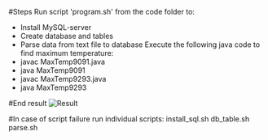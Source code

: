 
#Steps
Run script 'program.sh' from the code folder to:
- Install MySQL-server
- Create database and tables
- Parse data from text file to database
Execute the following java code to find maximum temperature:
- javac MaxTemp9091.java
- java MaxTemp9091
- javac MaxTemp9293.java
- java MaxTemp9293

#End result
![Result](https://github.com/illinoistech-itm/bshah40/blob/master/ITMD-521/Week-04/images/result.png)

#In case of script failure run individual scripts:
install_sql.sh
db_table.sh
parse.sh
